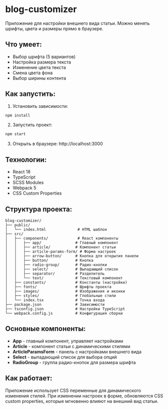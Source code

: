 # blog-customizer

Приложение для настройки внешнего вида статьи. Можно менять шрифты, цвета и размеры прямо в браузере.

## Что умеет:
- Выбор шрифта (5 вариантов)
- Настройка размера текста
- Изменение цвета текста
- Смена цвета фона
- Выбор ширины контента

## Как запустить:

1. Установить зависимости:
```bash
npm install
```

2. Запустить проект:
```bash
npm start
```

3. Открыть в браузере: http://localhost:3000

## Технологии:
- React 18
- TypeScript
- SCSS Modules
- Webpack 5
- CSS Custom Properties

## Структура проекта:

```
blog-customizer/
├── public/
│   └── index.html              # HTML шаблон
├── src/
│   ├── components/             # React компоненты
│   │   ├── app/               # Главный компонент
│   │   ├── article/           # Компонент статьи
│   │   ├── article-params-form/ # Форма настроек
│   │   ├── arrow-button/      # Кнопка для открытия панели
│   │   ├── button/            # Кнопка
│   │   ├── radio-group/       # Радио-кнопки
│   │   ├── select/            # Выпадающий список
│   │   ├── separator/         # Разделитель
│   │   └── text/              # Текстовый компонент
│   ├── constants/             # Константы (настройки)
│   ├── fonts/                 # Шрифты проекта
│   ├── images/                # Изображения и иконки
│   ├── styles/                # Глобальные стили
│   └── index.tsx              # Точка входа
├── package.json               # Зависимости
├── tsconfig.json              # Настройки TypeScript
└── webpack.config.js          # Конфигурация сборки
```

## Основные компоненты:

- **App** - главный компонент, управляет настройками
- **Article** - компонент статьи с динамическими стилями  
- **ArticleParamsForm** - панель с настройками внешнего вида
- **Select** - выпадающий список для выбора опций
- **RadioGroup** - группа радио-кнопок для размера шрифта

## Как работает:

Приложение использует CSS переменные для динамического изменения стилей. При изменении настроек в форме, обновляются CSS custom properties, которые мгновенно влияют на внешний вид статьи.

